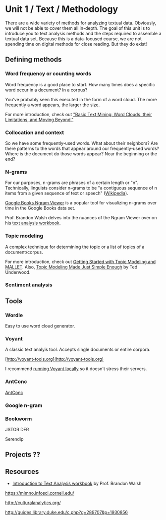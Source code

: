   # Unit 1 / Text / Methodology 
There are a wide variety of methods for analyzing textual data. Obviously, we will not be able to cover them all in-depth. The goal of this unit is to introduce you to text analysis methods and the steps required to assemble a textual data set. Because this is a data-focused course, we are not spending time on digital methods for close reading. But they do exist!

## Defining methods

### Word frequency or counting words
Word frequency is a good place to start. How many times does a specific word occur in a document? In a corpus? 

You've probably seen this executed in the form of a word cloud. The more frequently a word appears, the larger the size.

For more introduction, check out ["Basic Text Mining: Word Clouds, their Limitations, and Moving Beyond."](http://www.themacroscope.org/?page_id=633)

### Collocation and context
So we have some frequently-used words. What about their neighbors? Are there patterns to the words that appear around our frequently-used words? Where is the document do those words appear? Near the beginning or the end? 

### N-grams 
For our purposes, n-grams are phrases of a certain length or "n". Technically, linguists consider n-grams to be "a contiguous sequence of n items from a given sequence of text or speech" ([Wikipedia](https://en.wikipedia.org/wiki/N-gram)).

[Google Books Ngram Viewer](https://books.google.com/ngrams) is a popular tool for visualizing n-grams over time in the Google Books data set. 

Prof. Brandon Walsh delves into the nuances of the Ngram Viewer over on his [text analysis workbook](https://bmw9t.gitbooks.io/introduction-to-text-analysis/content/issues/google-ngram.html).

### Topic modeling
A complex technique for determining the topic or a list of topics of a document/corpus. 

For more introduction, check out [Getting Started with Topic Modeling and MALLET](http://programminghistorian.org/lessons/topic-modeling-and-mallet).
Also, [Topic Modeling Made Just Simple Enough](https://tedunderwood.com/2012/04/07/topic-modeling-made-just-simple-enough/) by Ted Underwood.

### Sentiment analysis 


## Tools
### Wordle
Easy to use word cloud generator. 

### Voyant
A classic text analyis tool. Accepts single documents or entire corpora. 

[http://voyant-tools.org](http://voyant-tools.org)

I recommend [running Voyant locally](http://docs.voyant-tools.org/resources/run-your-own/voyant-server/) so it doesn't stress their servers.

### AntConc

[AntConc](http://www.laurenceanthony.net/software/antconc/)

### Google n-gram

### Bookworm 


JSTOR DFR

Serendip

## Projects ??

## Resources
* [Introduction to Text Analysis workbook](https://bmw9t.gitbooks.io/introduction-to-text-analysis/content/) by Prof. Brandon Walsh

https://mimno.infosci.cornell.edu/

http://culturalanalytics.org/

http://guides.library.duke.edu/c.php?g=289707&p=1930856